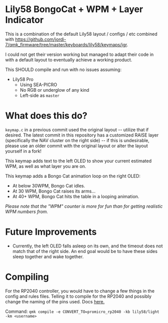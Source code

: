 # Lily58 BongoCat + WPM + Layer Indicator

This is a combination of the default Lily58 layout / configs / etc combined with https://github.com/jordi-7/qmk_firmware/tree/master/keyboards/lily58/keymaps/jgr.

I could not get their version working but managed to adapt their code in with a default layout to eventually achieve a working product.

This SHOULD compile and run with no issues assuming:

* Lily58 Pro
  * Using SEA-PICRO
  * No RGB or underglow of any kind
  * Left-side as `master`

# What does this do?

`keymap.c` in a previous commit used the original layout -- utilize that if desired. The latest commit in this repository has a customized RAISE layer (specifically the NAV cluster on the right side) -- if this is undesirable, please use an older commit with the original layout or alter the layout yourself in a fork!

This keymap adds text to the left OLED to show your current estimated WPM, as well as what layer you are on.

This keymap adds a Bongo Cat animation loop on the right OLED:

* At below 30WPM, Bongo Cat idles.
* At 30 WPM, Bongo Cat raises its arms...
* At 40+ WPM, Bongo Cat hits the table in a looping animation.

*Please note that the "WPM" counter is more for fun than for getting realistic WPM numbers from.*

# Future Improvements

- Currently, the left OLED falls asleep on its own, and the timeout does not match that of the right side. An end goal would be to have these sides sleep together and wake together.

# Compiling

For the RP2040 controller, you would have to change a few things in the config and rules files. Telling it to compile for the RP2040 and possibly change the naming of the pins used. Docs [here.](https://docs.qmk.fm/#/feature_converters?id=converters)

Command: `qmk compile -e CONVERT_TO=promicro_rp2040 -kb lily58/light -km <username>`
